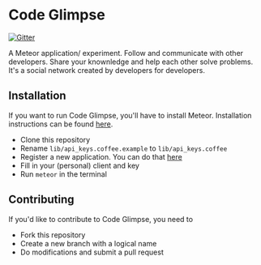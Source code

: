 # Code Glimpse

[![Gitter](https://badges.gitter.im/Join%20Chat.svg)](https://gitter.im/CodeGlimpse/CodeGlimpse?utm_source=badge&utm_medium=badge&utm_campaign=pr-badge&utm_content=badge)

A Meteor application/ experiment. Follow and communicate with other developers. Share your knownledge and help each other solve problems. It's a social network created by developers for developers.


## Installation
If you want to run Code Glimpse, you'll have to install Meteor. Installation instructions can be found [here](https://www.meteor.com/install).

- Clone this repository
- Rename `lib/api_keys.coffee.example` to `lib/api_keys.coffee`
- Register a new application. You can do that [here](https://github.com/settings/applications)
- Fill in your (personal) client and key
- Run `meteor` in the terminal


## Contributing
If you'd like to contribute to Code Glimpse, you need to
- Fork this repository
- Create a new branch with a logical name
- Do modifications and submit a pull request
